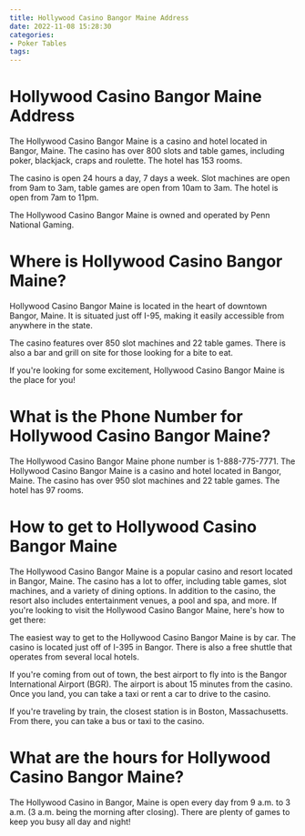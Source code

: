 ```yaml
---
title: Hollywood Casino Bangor Maine Address
date: 2022-11-08 15:28:30
categories:
- Poker Tables
tags:
---
```



#  Hollywood Casino Bangor Maine Address

The Hollywood Casino Bangor Maine is a casino and hotel located in Bangor, Maine. The casino has over 800 slots and table games, including poker, blackjack, craps and roulette. The hotel has 153 rooms.

The casino is open 24 hours a day, 7 days a week. Slot machines are open from 9am to 3am, table games are open from 10am to 3am. The hotel is open from 7am to 11pm.

The Hollywood Casino Bangor Maine is owned and operated by Penn National Gaming.

#  Where is Hollywood Casino Bangor Maine?

Hollywood Casino Bangor Maine is located in the heart of downtown Bangor, Maine. It is situated just off I-95, making it easily accessible from anywhere in the state.

The casino features over 850 slot machines and 22 table games. There is also a bar and grill on site for those looking for a bite to eat.

If you're looking for some excitement, Hollywood Casino Bangor Maine is the place for you!

#  What is the Phone Number for Hollywood Casino Bangor Maine?

The Hollywood Casino Bangor Maine phone number is 1-888-775-7771. The Hollywood Casino Bangor Maine is a casino and hotel located in Bangor, Maine. The casino has over 950 slot machines and 22 table games. The hotel has 97 rooms.

#  How to get to Hollywood Casino Bangor Maine

The Hollywood Casino Bangor Maine is a popular casino and resort located in Bangor, Maine. The casino has a lot to offer, including table games, slot machines, and a variety of dining options. In addition to the casino, the resort also includes entertainment venues, a pool and spa, and more. If you're looking to visit the Hollywood Casino Bangor Maine, here's how to get there:

The easiest way to get to the Hollywood Casino Bangor Maine is by car. The casino is located just off of I-395 in Bangor. There is also a free shuttle that operates from several local hotels.

If you're coming from out of town, the best airport to fly into is the Bangor International Airport (BGR). The airport is about 15 minutes from the casino. Once you land, you can take a taxi or rent a car to drive to the casino.

If you're traveling by train, the closest station is in Boston, Massachusetts. From there, you can take a bus or taxi to the casino.

#  What are the hours for Hollywood Casino Bangor Maine?

The Hollywood Casino in Bangor, Maine is open every day from 9 a.m. to 3 a.m. (3 a.m. being the morning after closing). There are plenty of games to keep you busy all day and night!